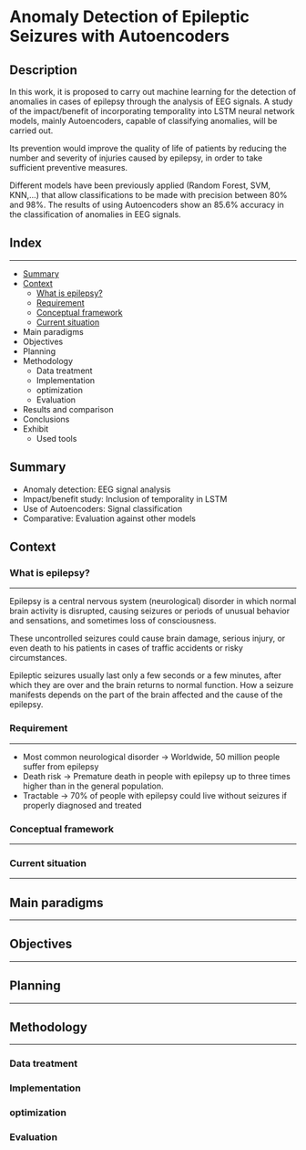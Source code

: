 # Anomaly Detection of Epileptic Seizures with Autoencoders


## Description
In this work, it is proposed to carry out machine learning for the detection of anomalies in cases
of epilepsy through the analysis of EEG signals. A study of the impact/benefit of incorporating
temporality into LSTM neural network models, mainly Autoencoders, capable of classifying anomalies,
will be carried out.

Its prevention would improve the quality of life of patients by reducing the number and severity of
injuries caused by epilepsy, in order to take sufficient preventive measures.

Different models have been previously applied (Random Forest, SVM, KNN,...) that allow
classifications to be made with precision between 80% and 98%. The results of using Autoencoders
show an 85.6% accuracy in the classification of anomalies in EEG signals.

## Index
---
- [Summary](#summary)
- [Context](#context)
  - [What is epilepsy?](#what-is-epilepsy)
  - [Requirement](#requirement)
  - [Conceptual framework](#conceptual-framework)
  - [Current situation](#current-situation)
- Main paradigms
- Objectives
- Planning
- Methodology
  - Data treatment
  - Implementation
  - optimization
  - Evaluation
- Results and comparison
- Conclusions
- Exhibit
  - Used tools

## Summary
- Anomaly detection: EEG signal analysis
- Impact/benefit study: Inclusion of temporality in LSTM
- Use of Autoencoders: Signal classification
- Comparative: Evaluation against other models

## Context
### What is epilepsy?
---
Epilepsy is a central nervous system (neurological) disorder in which normal brain activity is disrupted, causing seizures or periods of unusual behavior and sensations, and sometimes loss of consciousness.

These uncontrolled seizures could cause brain damage, serious injury, or even death to his patients in cases of traffic accidents or risky circumstances.

Epileptic seizures usually last only a few seconds or a few minutes, after which they are over and the brain returns to normal function. How a seizure manifests depends on the part of the brain affected and the cause of the epilepsy.

### Requirement
---
- Most common neurological disorder -> Worldwide, 50 million people suffer from epilepsy
- Death risk -> Premature death in people with epilepsy up to three times higher than in the general population.
- Tractable -> 70% of people with epilepsy could live without seizures if properly diagnosed and treated

### Conceptual framework
---


### Current situation
---



## Main paradigms
---

## Objectives
---

## Planning
---

## Methodology
---


### Data treatment
### Implementation
### optimization
### Evaluation



